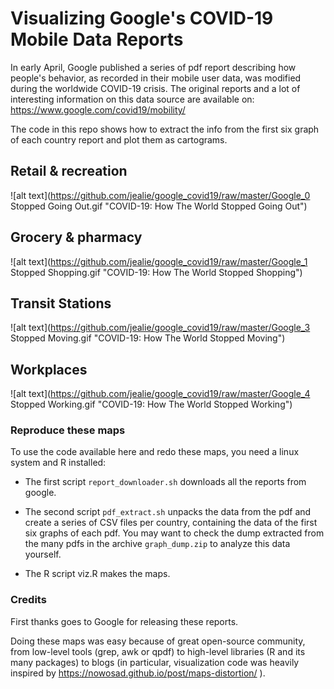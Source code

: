# Visualizing Google's COVID-19 Mobile Data Reports

In early April, Google published a series of pdf report describing how people's behavior, as recorded in their mobile user data, was modified during the worldwide COVID-19 crisis. The original reports and a lot of interesting information on this data source are available on: https://www.google.com/covid19/mobility/ 

The code in this repo shows how to extract the info from the first six graph of each country report and plot them as cartograms.

## Retail & recreation

![alt text](https://github.com/jealie/google_covid19/raw/master/Google_0 Stopped Going Out.gif "COVID-19: How The World Stopped Going Out")

## Grocery & pharmacy

![alt text](https://github.com/jealie/google_covid19/raw/master/Google_1 Stopped Shopping.gif "COVID-19: How The World Stopped Shopping")

## Transit Stations

![alt text](https://github.com/jealie/google_covid19/raw/master/Google_3 Stopped Moving.gif "COVID-19: How The World Stopped Moving")

## Workplaces

![alt text](https://github.com/jealie/google_covid19/raw/master/Google_4 Stopped Working.gif "COVID-19: How The World Stopped Working")

### Reproduce these maps

To use the code available here and redo these maps, you need a linux system and R installed:

- The first script `report_downloader.sh` downloads all the reports from google.

- The second script `pdf_extract.sh` unpacks the data from the pdf and create a series of CSV files per country, containing the data of the first six graphs of each pdf. You may want to check the dump extracted from the many pdfs in the archive `graph_dump.zip` to analyze this data yourself.

- The R script viz.R makes the maps.


### Credits

First thanks goes to Google for releasing these reports.

Doing these maps was easy because of great open-source community, from low-level tools (grep, awk or qpdf) to high-level libraries (R and its many packages) to blogs (in particular, visualization code was heavily inspired by https://nowosad.github.io/post/maps-distortion/ ).
